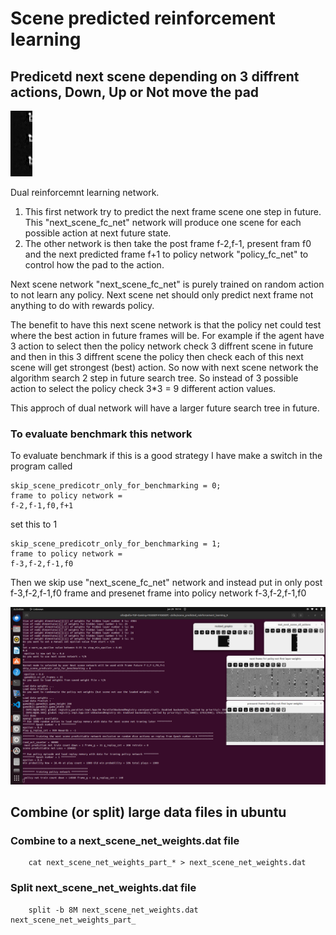 # Scene predicted reinforcement learning

## Predicetd next scene depending on 3 diffrent actions, Down, Up or Not move the pad

![](ball_close_pad_example_2.png)

Dual reinforcemnt learning network.
1. This first network try to predict the next frame scene one step in future. This "next_scene_fc_net" network will produce one scene for each possible action at next future state.
2. The other network is then take the post frame f-2,f-1, present fram f0 and the next predicted frame f+1 to policy network "policy_fc_net" to control how the pad to the action.

Next scene network "next_scene_fc_net" is purely trained on random action to not learn any policy. Next scene net should only predict next frame not anything to do with rewards policy. 

The benefit to have this next scene network is that the policy net could test where the best action in future frames will be.
For example if the agent have 3 action to select then the policy network check 3 diffrent scene in future and then in this 3 diffrent scene the policy then check each of this next scene will 
get strongest (best) action. So now with next scene network the algorithm search 2 step in future search tree. So instead of 3 possible action to select the policy check 3*3 = 9 different action values.

This approch of dual network will have a larger future search tree in future.

### To evaluate benchmark this network
To evaluate benchmark if this is a good strategy I have make a switch in the program called 

    skip_scene_predicotr_only_for_benchmarking = 0;
    frame to policy network = 
    f-2,f-1,f0,f+1
    
set this to 1

    skip_scene_predicotr_only_for_benchmarking = 1;
    frame to policy network = 
    f-3,f-2,f-1,f0

Then we skip use "next_scene_fc_net" network 
and instead put in only post f-3,f-2,f-1,f0 frame and presenet frame into policy network f-3,f-2,f-1,f0 

![](example.png)

## Combine (or split) large data files in ubuntu

### Combine to a next_scene_net_weights.dat file

        cat next_scene_net_weights_part_* > next_scene_net_weights.dat

### Split next_scene_net_weights.dat file
        split -b 8M next_scene_net_weights.dat next_scene_net_weights_part_

        



